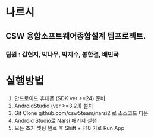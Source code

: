 # 나르시
## CSW 융합소프트웨어종합설계 팀프로젝트.
### 팀원 : 김현지, 박나무, 박지수, 봉한결, 배민국

# 실행방법

1. 안드로이드 휴대폰 (SDK ver >=24) 준비
2. AndroidStudio (ver >=3.2.1) 설치
3. Git Clone github.com/csw5team/narsi2 로 소스코드 다운
4. Android Studio로 Narsi 패키지 실행
5. 모든 초기 셋팅 완료 후 Shift + F10 키로 Run App
